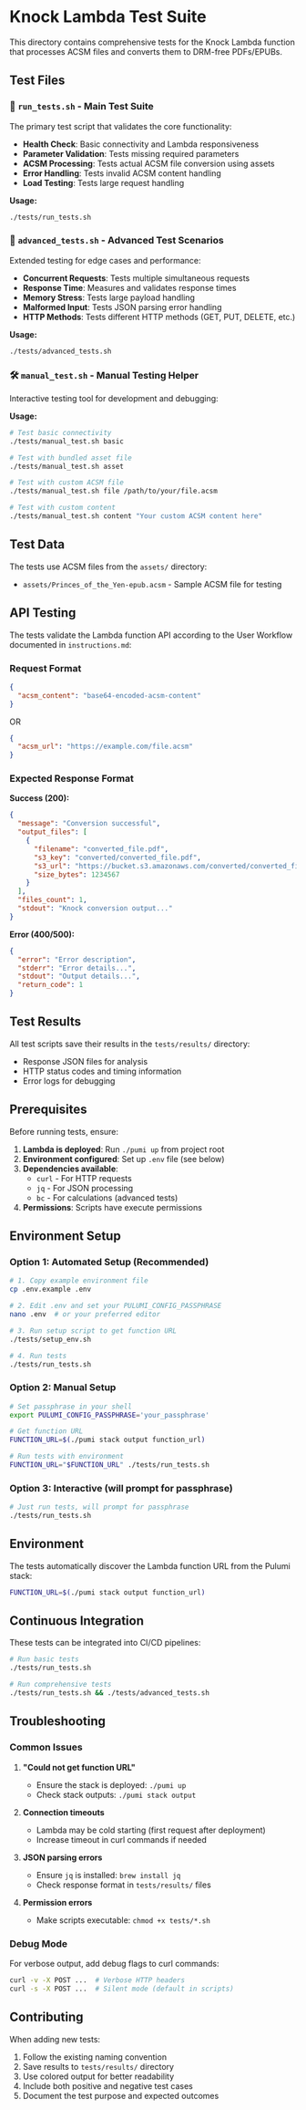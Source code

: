 # Knock Lambda Test Suite

This directory contains comprehensive tests for the Knock Lambda function that processes ACSM files and converts them to DRM-free PDFs/EPUBs.

## Test Files

### 🧪 `run_tests.sh` - Main Test Suite

The primary test script that validates the core functionality:

- **Health Check**: Basic connectivity and Lambda responsiveness
- **Parameter Validation**: Tests missing required parameters
- **ACSM Processing**: Tests actual ACSM file conversion using assets
- **Error Handling**: Tests invalid ACSM content handling
- **Load Testing**: Tests large request handling

**Usage:**

```bash
./tests/run_tests.sh
```

### 🔬 `advanced_tests.sh` - Advanced Test Scenarios

Extended testing for edge cases and performance:

- **Concurrent Requests**: Tests multiple simultaneous requests
- **Response Time**: Measures and validates response times
- **Memory Stress**: Tests large payload handling
- **Malformed Input**: Tests JSON parsing error handling
- **HTTP Methods**: Tests different HTTP methods (GET, PUT, DELETE, etc.)

**Usage:**

```bash
./tests/advanced_tests.sh
```

### 🛠️ `manual_test.sh` - Manual Testing Helper

Interactive testing tool for development and debugging:

**Usage:**

```bash
# Test basic connectivity
./tests/manual_test.sh basic

# Test with bundled asset file
./tests/manual_test.sh asset

# Test with custom ACSM file
./tests/manual_test.sh file /path/to/your/file.acsm

# Test with custom content
./tests/manual_test.sh content "Your custom ACSM content here"
```

## Test Data

The tests use ACSM files from the `assets/` directory:

- `assets/Princes_of_the_Yen-epub.acsm` - Sample ACSM file for testing

## API Testing

The tests validate the Lambda function API according to the User Workflow documented in `instructions.md`:

### Request Format

```json
{
  "acsm_content": "base64-encoded-acsm-content"
}
```

OR

```json
{
  "acsm_url": "https://example.com/file.acsm"
}
```

### Expected Response Format

**Success (200):**

```json
{
  "message": "Conversion successful",
  "output_files": [
    {
      "filename": "converted_file.pdf",
      "s3_key": "converted/converted_file.pdf",
      "s3_url": "https://bucket.s3.amazonaws.com/converted/converted_file.pdf",
      "size_bytes": 1234567
    }
  ],
  "files_count": 1,
  "stdout": "Knock conversion output..."
}
```

**Error (400/500):**

```json
{
  "error": "Error description",
  "stderr": "Error details...",
  "stdout": "Output details...",
  "return_code": 1
}
```

## Test Results

All test scripts save their results in the `tests/results/` directory:

- Response JSON files for analysis
- HTTP status codes and timing information
- Error logs for debugging

## Prerequisites

Before running tests, ensure:

1. **Lambda is deployed**: Run `./pumi up` from project root
2. **Environment configured**: Set up `.env` file (see below)
3. **Dependencies available**:
   - `curl` - For HTTP requests
   - `jq` - For JSON processing
   - `bc` - For calculations (advanced tests)
4. **Permissions**: Scripts have execute permissions

## Environment Setup

### Option 1: Automated Setup (Recommended)

```bash
# 1. Copy example environment file
cp .env.example .env

# 2. Edit .env and set your PULUMI_CONFIG_PASSPHRASE
nano .env  # or your preferred editor

# 3. Run setup script to get function URL
./tests/setup_env.sh

# 4. Run tests
./tests/run_tests.sh
```

### Option 2: Manual Setup

```bash
# Set passphrase in your shell
export PULUMI_CONFIG_PASSPHRASE='your_passphrase'

# Get function URL
FUNCTION_URL=$(./pumi stack output function_url)

# Run tests with environment
FUNCTION_URL="$FUNCTION_URL" ./tests/run_tests.sh
```

### Option 3: Interactive (will prompt for passphrase)

```bash
# Just run tests, will prompt for passphrase
./tests/run_tests.sh
```

## Environment

The tests automatically discover the Lambda function URL from the Pulumi stack:

```bash
FUNCTION_URL=$(./pumi stack output function_url)
```

## Continuous Integration

These tests can be integrated into CI/CD pipelines:

```bash
# Run basic tests
./tests/run_tests.sh

# Run comprehensive tests
./tests/run_tests.sh && ./tests/advanced_tests.sh
```

## Troubleshooting

### Common Issues

1. **"Could not get function URL"**

   - Ensure the stack is deployed: `./pumi up`
   - Check stack outputs: `./pumi stack output`

2. **Connection timeouts**

   - Lambda may be cold starting (first request after deployment)
   - Increase timeout in curl commands if needed

3. **JSON parsing errors**

   - Ensure `jq` is installed: `brew install jq`
   - Check response format in `tests/results/` files

4. **Permission errors**
   - Make scripts executable: `chmod +x tests/*.sh`

### Debug Mode

For verbose output, add debug flags to curl commands:

```bash
curl -v -X POST ...  # Verbose HTTP headers
curl -s -X POST ...  # Silent mode (default in scripts)
```

## Contributing

When adding new tests:

1. Follow the existing naming convention
2. Save results to `tests/results/` directory
3. Use colored output for better readability
4. Include both positive and negative test cases
5. Document the test purpose and expected outcomes
